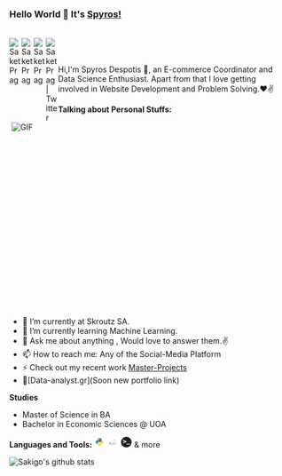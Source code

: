 ### Hello World 👋 It's [Spyros!](https://www.linkedin.com/in/spyros-despotis)

<br/>


<a href="https://www.linkedin.com/in/spyros-despotis">
<img align="left" alt="Saket Prag" width="22px" src="https://cdn.jsdelivr.net/npm/simple-icons@v3/icons/linkedin.svg" />
</a>
<a href="">
<img align="left" alt="Saket Prag" width="22px" src="https://cdn.jsdelivr.net/npm/simple-icons@v3/icons/medium.svg" />
</a>
<a href="">
<img align="left" alt="Saket Prag" width="22px" src="https://cdn.jsdelivr.net/npm/simple-icons@v3/icons/instagram.svg" />
</a>
<a href="">
<img align="left" alt="Saket Prag | Twitter" width="22px" src="https://cdn.jsdelivr.net/npm/simple-icons@v3/icons/youtube.svg" />
</a>
<br />

<br />

Hi,I'm Spyros Despotis 🙌, an E-commerce Coordinator and Data Science Enthusiast. Apart from that I love getting involved in Website Development and Problem Solving.❤✌


<img align="right" alt="GIF" height="350"  width="500" src="https://i.ibb.co/Wf200vP/faceman.gif" />


**Talking about Personal Stuffs:**

- 🔭 I’m currently at Skroutz SA.
- 🌱 I’m currently learning Machine Learning.
- 💬 Ask me about anything , Would love to answer them.✌
- 📫 How to reach me: Any of the Social-Media Platform 
- ⚡ Check out my recent work [Master-Projects](https://github.com/sdespotis/Master-Projects)
- 📝[Data-analyst.gr](Soon new portfolio link)

**Studies**
- Master of Science in BA
- Bachelor in Economic Sciences  @ UOA

**Languages and Tools:**
<code><img height="20" src="https://raw.githubusercontent.com/github/explore/80688e429a7d4ef2fca1e82350fe8e3517d3494d/topics/python/python.png"></code>
<code><img height="20" src="https://raw.githubusercontent.com/github/explore/80688e429a7d4ef2fca1e82350fe8e3517d3494d/topics/mysql/mysql.png"></code>
<code><img height="20" src="https://raw.githubusercontent.com/github/explore/80688e429a7d4ef2fca1e82350fe8e3517d3494d/topics/terminal/terminal.png"></code>
& more

![Sakigo's github stats](https://github-readme-stats.vercel.app/api?username=sdespotis&show_icons=true&hide_border=true)

